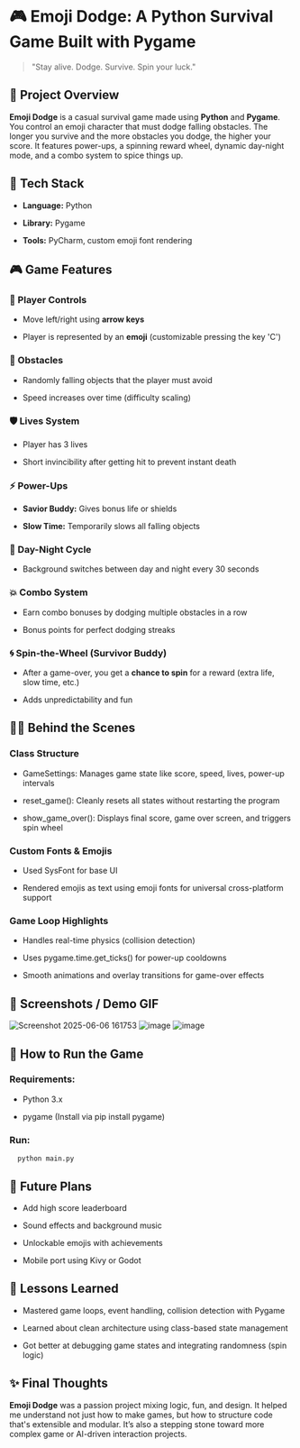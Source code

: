 🎮 Emoji Dodge: A Python Survival Game Built with Pygame
========================================================

> "Stay alive. Dodge. Survive. Spin your luck."

🧠 Project Overview
-------------------

**Emoji Dodge** is a casual survival game made using **Python** and **Pygame**. You control an emoji character that must dodge falling obstacles. The longer you survive and the more obstacles you dodge, the higher your score. It features power-ups, a spinning reward wheel, dynamic day-night mode, and a combo system to spice things up.

🔧 Tech Stack
-------------

*   **Language:** Python
    
*   **Library:** Pygame
    
*   **Tools:** PyCharm, custom emoji font rendering
    

🎮 Game Features
----------------

### 🧍 Player Controls

*   Move left/right using **arrow keys**
    
*   Player is represented by an **emoji** (customizable pressing the key 'C')
    

### 🚫 Obstacles

*   Randomly falling objects that the player must avoid
    
*   Speed increases over time (difficulty scaling)
    

### 🛡️ Lives System

*   Player has 3 lives
    
*   Short invincibility after getting hit to prevent instant death
    

### ⚡ Power-Ups

*   **Savior Buddy:** Gives bonus life or shields
    
*   **Slow Time:** Temporarily slows all falling objects
    

### 🌙 Day-Night Cycle

*   Background switches between day and night every 30 seconds
    

### 💥 Combo System

*   Earn combo bonuses by dodging multiple obstacles in a row
    
*   Bonus points for perfect dodging streaks
    

### 🌀 Spin-the-Wheel (Survivor Buddy)

*   After a game-over, you get a **chance to spin** for a reward (extra life, slow time, etc.)
    
*   Adds unpredictability and fun
    

🧑‍💻 Behind the Scenes
-----------------------

### Class Structure

*   GameSettings: Manages game state like score, speed, lives, power-up intervals
    
*   reset\_game(): Cleanly resets all states without restarting the program
    
*   show\_game\_over(): Displays final score, game over screen, and triggers spin wheel
    

### Custom Fonts & Emojis

*   Used SysFont for base UI
    
*   Rendered emojis as text using emoji fonts for universal cross-platform support
    

### Game Loop Highlights

*   Handles real-time physics (collision detection)
    
*   Uses pygame.time.get\_ticks() for power-up cooldowns
    
*   Smooth animations and overlay transitions for game-over effects
    

📸 Screenshots / Demo GIF
-------------------------


![Screenshot 2025-06-06 161753](https://github.com/user-attachments/assets/5bcf4c6e-5ad8-47e6-8a85-c4508b63098c)
![image](https://github.com/user-attachments/assets/da32dd78-34fd-4750-a862-ac9061811752)
![image](https://github.com/user-attachments/assets/57634c85-e4f6-4d1f-80f5-b2c7e07bb345)


🚀 How to Run the Game
----------------------

### Requirements:

*   Python 3.x
    
*   pygame (Install via pip install pygame)
    

### Run:

`   python main.py   `

🔮 Future Plans
---------------

*   Add high score leaderboard
    
*   Sound effects and background music
    
*   Unlockable emojis with achievements
    
*   Mobile port using Kivy or Godot
    

🧠 Lessons Learned
------------------

*   Mastered game loops, event handling, collision detection with Pygame
    
*   Learned about clean architecture using class-based state management
    
*   Got better at debugging game states and integrating randomness (spin logic)
    

✨ Final Thoughts
----------------

**Emoji Dodge** was a passion project mixing logic, fun, and design. It helped me understand not just how to make games, but how to structure code that's extensible and modular. It’s also a stepping stone toward more complex game or AI-driven interaction projects.
